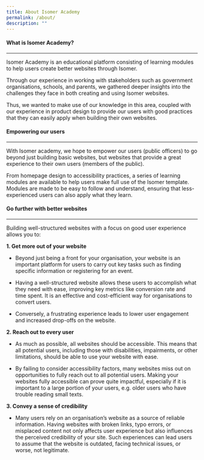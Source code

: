 ```yaml
---
title: About Isomer Academy
permalink: /about/
description: ""
---
```

#### What is Isomer Academy? ####
-----------------------

Isomer Academy is an educational platform consisting of learning modules to help users create better websites through Isomer. 

Through our experience in working with stakeholders such as government organisations, schools, and parents, we gathered deeper insights into the challenges they face in both creating and using Isomer websites. 

Thus, we wanted to make use of our knowledge in this area, coupled with our experience in product design to provide our users with good practices that they can easily apply when building their own websites.

  

#### Empowering our users ####
--------------------

With Isomer academy, we hope to empower our users (public officers) to go beyond just building basic websites, but websites that provide a great experience to their own users (members of the public).

From homepage design to accessibility practices, a series of learning modules are available to help users make full use of the Isomer template. Modules are made to be easy to follow and understand, ensuring that less-experienced users can also apply what they learn.

  

#### Go further with better websites ####
-------------------------------

Building well-structured websites with a focus on good user experience allows you to:



**1. Get more out of your website**

- Beyond just being a front for your organisation, your website is an important platform for users to carry out key tasks such as finding specific information or registering for an event. 

- Having a well-structured website allows these users to accomplish what they need with ease, improving key metrics like conversion rate and time spent. It is an effective and cost-efficient way for organisations to convert users.

- Conversely, a frustrating experience leads to lower user engagement and increased drop-offs on the website.

  

**2.  Reach out to every user**
    
- As much as possible, all websites should be accessible. This means that all potential users, including those with disabilities, impairments, or other limitations, should be able to use your website with ease.

- By failing to consider accessibility factors, many websites miss out on opportunities to fully reach out to all potential users. Making your websites fully accessible can prove quite impactful, especially if it is important to a large portion of your users, e.g. older users who have trouble reading small texts.

  

**3.  Convey a sense of credibility**
    
- Many users rely on an organisation’s website as a source of reliable information. Having websites with broken links, typo errors, or misplaced content not only affects user experience but also influences the perceived credibility of your site. Such experiences can lead users to assume that the website is outdated, facing technical issues, or worse, not legitimate.